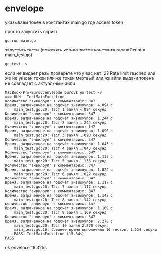 # envelope
указываем токен в константах main.go где access token

просто запустить скрипт
```
go run main.go
```
запустить тесты (поменять кол-во тестов константа repeatCount в main_test.go)
```
go test -v
```

если не выдает резы проверьте что у вас нет: 29 Rate limit reached или же не указан токен или же токен мертвый или же айпи выдачи токена не совпадает с актуальным айпи 

```
MacBook-Pro-Burov:envelode burov$ go test -v
=== RUN   TestMainExecution
Количество "энвилоуп" в комментариях: 347
Время, затраченное на подсчёт энвилоупов: 4.094 с
    main_test.go:20: Тест 1 занял 4.094 секунд
Количество "энвилоуп" в комментариях: 347
Время, затраченное на подсчёт энвилоупов: 1.244 с
    main_test.go:20: Тест 2 занял 1.244 секунд
Количество "энвилоуп" в комментариях: 347
Время, затраченное на подсчёт энвилоупов: 1.090 с
    main_test.go:20: Тест 3 занял 1.090 секунд
Количество "энвилоуп" в комментариях: 347
Время, затраченное на подсчёт энвилоупов: 1.043 с
    main_test.go:20: Тест 4 занял 1.043 секунд
Количество "энвилоуп" в комментариях: 347
Время, затраченное на подсчёт энвилоупов: 1.135 с
    main_test.go:20: Тест 5 занял 1.136 секунд
Количество "энвилоуп" в комментариях: 347
Время, затраченное на подсчёт энвилоупов: 1.022 с
    main_test.go:20: Тест 6 занял 1.022 секунд
Количество "энвилоуп" в комментариях: 347
Время, затраченное на подсчёт энвилоупов: 1.117 с
    main_test.go:20: Тест 7 занял 1.117 секунд
Количество "энвилоуп" в комментариях: 347
Время, затраченное на подсчёт энвилоупов: 1.142 с
    main_test.go:20: Тест 8 занял 1.142 секунд
Количество "энвилоуп" в комментариях: 347
Время, затраченное на подсчёт энвилоупов: 1.169 с
    main_test.go:20: Тест 9 занял 1.169 секунд
Количество "энвилоуп" в комментариях: 347
Время, затраченное на подсчёт энвилоупов: 2.278 с
    main_test.go:20: Тест 10 занял 2.278 секунд
    main_test.go:26: Среднее время выполнения 10 тестов: 1.534 секунд
--- PASS: TestMainExecution (15.34s)
PASS
```
ok  	envelode	16.325s
